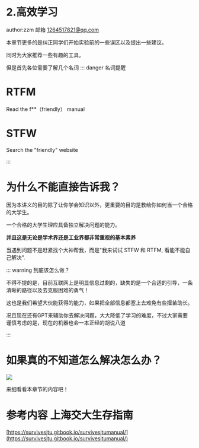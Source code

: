 # 2.高效学习

author:zzm 邮箱 1264517821@qq.com

本章节更多的是纠正同学们开始实验前的一些误区以及提出一些建议。

同时为大家推荐一些有趣的工具。

但是首先各位需要了解几个名词
::: danger 名词提醒

# RTFM

Read the f**（friendly） manual

# STFW

Search the "friendly" website

:::
# 为什么不能直接告诉我？

因为本讲义的目的除了让你学会知识以外，更重要的目的是教给你如何当一个合格的大学生。

一个合格的大学生理应具备独立解决问题的能力。

<strong>并且这是无论是学术界还是工业界都非常重视的基本素养</strong>

当遇到问题不是赶紧找个大神帮我，而是"我来试试 STFW 和 RTFM, 看能不能自己解决".

::: warning 到底该怎么做？

不得不提的是，目前互联网上是明显信息过剩的，缺失的是一个合适的引导，一条清晰的路径以及去克服困难的勇气！

这也是我们希望大伙能获得的能力，如果把全部信息都塞上去难免有些揠苗助长。

况且现在还有GPT来辅助你去解决问题，大大降低了学习的难度，不过大家需要谨慎考虑的是，现在的机器也会一本正经的胡说八道


:::

# 如果真的不知道怎么解决怎么办？

![](https://pic-hdu-cs-wiki-1307923872.cos.ap-shanghai.myqcloud.com/boxcnSmy1oqFO1glYIYGRZ9NhEb.jpg)

来细看看本章节的内容吧！

# 参考内容 上海交大生存指南

[https://survivesjtu.gitbook.io/survivesjtumanual/](https://survivesjtu.gitbook.io/survivesjtumanual/)
